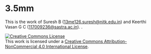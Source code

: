 # 3.5mm

This is the work of Suresh B (13me126.suresh@nitk.edu.in) and Keerthi Vasan G C (117009236@sastra.ac.in). . 






















<a rel="license" href="http://creativecommons.org/licenses/by-nc/4.0/"><img alt="Creative Commons License" style="border-width:0" src="https://i.creativecommons.org/l/by-nc/4.0/88x31.png" /></a><br />This work is licensed under a <a rel="license" href="http://creativecommons.org/licenses/by-nc/4.0/">Creative Commons Attribution-NonCommercial 4.0 International License</a>.
